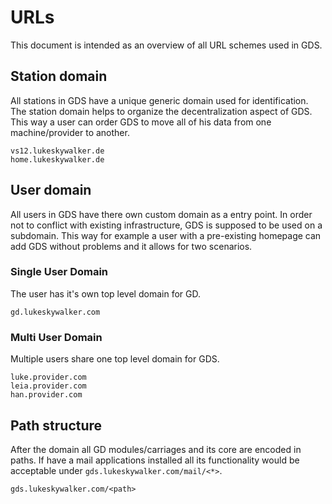 # URLs

This document is intended as an overview of all URL schemes used in GDS.


## Station domain

All stations in GDS have a unique generic domain used for identification. The
station domain helps to organize the decentralization aspect of GDS. This way a
user can order GDS to move all of his data from one machine/provider to another.

```
vs12.lukeskywalker.de
home.lukeskywalker.de
```


## User domain

All users in GDS have there own custom domain as a entry point. In order not to
conflict with existing infrastructure, GDS is supposed to be used on a
subdomain. This way for example a user with a pre-existing homepage can add GDS
without problems and it allows for two scenarios.


### Single User Domain

The user has it's own top level domain for GD.

```
gd.lukeskywalker.com
```


### Multi User Domain

Multiple users share one top level domain for GDS.

```
luke.provider.com
leia.provider.com
han.provider.com
```


## Path structure

After the domain all GD modules/carriages and its core are encoded in paths.
If have a mail applications installed all its functionality would be acceptable
under ```gds.lukeskywalker.com/mail/<*>```.

```
gds.lukeskywalker.com/<path>
```

